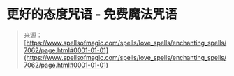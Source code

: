 <!--yml

category: 未分类

日期：2024年06月12日 18:41:57

-->

# 更好的态度咒语 - 免费魔法咒语

> 来源：[https://www.spellsofmagic.com/spells/love_spells/enchanting_spells/7062/page.html#0001-01-01](https://www.spellsofmagic.com/spells/love_spells/enchanting_spells/7062/page.html#0001-01-01)

